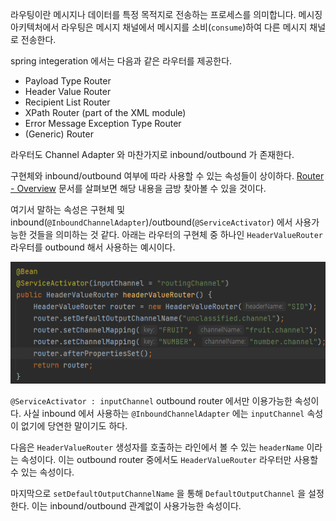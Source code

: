 라우팅이란 메시지나 데이터를 특정 목적지로 전송하는 프로세스를 의미합니다. 메시징 아키텍처에서 라우팅은 메시지 채널에서 메시지를 소비(`consume`)하여 다른 메시지 채널로 전송한다.

spring integeration 에서는 다음과 같은 라우터를 제공한다.

- Payload Type Router
- Header Value Router
- Recipient List Router
- XPath Router (part of the XML module)
- Error Message Exception Type Router
- (Generic) Router

라우터도 Channel Adapter 와 마찬가지로 inbound/outbound 가 존재한다. 

구현체와 inbound/outbound 여부에 따라 사용할 수 있는 속성들이 상이하다. [Router - Overview](https://docs.spring.io/spring-integration/reference/router/overview.html) 문서를 살펴보면 해당 내용을 금방 찾아볼 수 있을 것이다.

여기서 말하는 속성은 구현체 및 inbound(`@InboundChannelAdapter`)/outbound(`@ServiceActivator`)
에서 사용가능한 것들을 의미하는 것 같다. 아래는 라우터의 구현체 중 하나인 `HeaderValueRouter` 라우터를 outbound 해서 사용하는 예시이다.

![[Pasted image 20231229192012.png]](images/Pasted%20image%2020231229192012.png)

`@ServiceActivator : inputChannel`  outbound router 에서만 이용가능한 속성이다. 사실 inbound 에서 사용하는 `@InboundChannelAdapter` 에는 `inputChannel` 속성이 없기에 당연한 말이기도 하다.

다음은 `HeaderValueRouter` 생성자를 호출하는 라인에서 볼 수 있는 `headerName` 이라는 속성이다. 이는 outbound router 중에서도 `HeaderValueRouter` 라우터만 사용할 수 있는 속성이다.

마지막으로 `setDefaultOutputChannelName`  을 통해 `DefaultOutputChannel` 을 설정한다. 이는 inbound/outbound 관계없이 사용가능한 속성이다.
